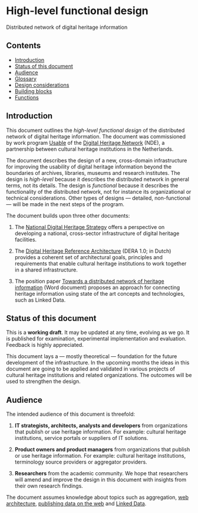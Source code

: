 # High-level functional design
Distributed network of digital heritage information

## Contents
- [Introduction](#introduction)
- [Status of this document](#status-of-this-document)
- [Audience](#audience)
- [Glossary](glossary.md)
- [Design considerations](considerations.md)
- [Building blocks](building-blocks.md)
- [Functions](functions.md)

## Introduction
This document outlines the _high-level functional design_ of the distributed network of digital heritage information. The document was commissioned by work program [Usable](http://www.den.nl/pagina/522/bruikbaar/) of the [Digital Heritage Network](https://www.rijksoverheid.nl/actueel/nieuws/2015/03/09/digitaal-erfgoed-zichtbaar-bruikbaar-en-houdbaar) (NDE), a partnership between cultural heritage institutions in the Netherlands.

The document describes the design of a new, cross-domain infrastructure for improving the usability of digital heritage information beyond the boundaries of archives, libraries, museums and research institutes. The design is _high-level_ because it describes the distributed network in general terms, not its details. The design is _functional_ because it describes the functionality of the distributed network, not for instance its organizational or technical considerations. Other types of designs — detailed, non-functional — will be made in the next steps of the program.

The document builds upon three other documents:

1. The [National Digital Heritage Strategy](https://www.government.nl/documents/reports/2015/07/02/national-digital-heritage-strategy) offers a perspective on developing a national, cross-sector infrastructure of digital heritage facilities.

1. The [Digital Heritage Reference Architecture](http://www.den.nl/standaard/412/Digitaal-Erfgoed-Referentie-Architectuur) (DERA 1.0; in Dutch) provides a coherent set of architectural goals, principles and requirements that enable cultural heritage institutions to work together in a shared infrastructure.

1. The position paper [Towards a distributed network of heritage information](https://github.com/netwerk-digitaal-erfgoed/general-documentation/blob/master/20160331%20Postion%20paper%20Towards%20a%20distributed%20network%20of%20heritage%20information.docx) (Word document) proposes an approach for connecting heritage information using state of the art concepts and technologies, such as Linked Data.

## Status of this document
This is a **working draft**. It may be updated at any time, evolving as we go. It is published for examination, experimental implementation and evaluation. Feedback is highly appreciated.

This document lays a — mostly theoretical — foundation for the future development of the infrastructure. In the upcoming months the ideas in this document are going to be applied and validated in various projects of cultural heritage institutions and related organizations. The outcomes will be used to strengthen the design.

## Audience
The intended audience of this document is threefold:

1. **IT strategists, architects, analysts and developers** from organizations that publish or use heritage information. For example: cultural heritage institutions, service portals or suppliers of IT solutions.

1. **Product owners and product managers** from organizations that publish or use heritage information. For example: cultural heritage institutions, terminology source providers or aggregator providers.

1. **Researchers** from the academic community. We hope that researchers will amend and improve the design in this document with insights from their own research findings.

The document assumes knowledge about topics such as aggregation, [web architecture](https://www.w3.org/TR/2004/REC-webarch-20041215/), [publishing data on the web](https://www.w3.org/TR/dwbp/) and [Linked Data](https://www.w3.org/standards/semanticweb/data).
